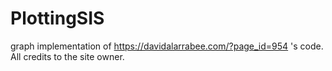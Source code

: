 # PlottingSIS
graph implementation of https://davidalarrabee.com/?page_id=954 's code. 
All credits to the site owner.


